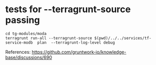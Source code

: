# tests for --terragrunt-source passing

```
cd tg-modules/moda
terragrunt run-all --terragrunt-source $(pwd)/../../services/tf-service-modb  plan  --terragrunt-log-level debug
```

References:
https://github.com/gruntwork-io/knowledge-base/discussions/690